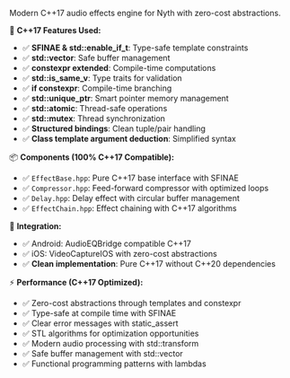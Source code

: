 Modern C++17 audio effects engine for Nyth with zero-cost abstractions.

🎯 **C++17 Features Used:**
- ✅ **SFINAE & std::enable_if_t**: Type-safe template constraints
- ✅ **std::vector**: Safe buffer management
- ✅ **constexpr extended**: Compile-time computations
- ✅ **std::is_same_v**: Type traits for validation
- ✅ **if constexpr**: Compile-time branching
- ✅ **std::unique_ptr**: Smart pointer memory management
- ✅ **std::atomic**: Thread-safe operations
- ✅ **std::mutex**: Thread synchronization
- ✅ **Structured bindings**: Clean tuple/pair handling
- ✅ **Class template argument deduction**: Simplified syntax

📦 **Components (100% C++17 Compatible):**
- ✅ `EffectBase.hpp`: Pure C++17 base interface with SFINAE
- ✅ `Compressor.hpp`: Feed-forward compressor with optimized loops
- ✅ `Delay.hpp`: Delay effect with circular buffer management
- ✅ `EffectChain.hpp`: Effect chaining with C++17 algorithms

🔧 **Integration:**
- ✅ Android: AudioEQBridge compatible C++17
- ✅ iOS: VideoCaptureIOS with zero-cost abstractions
- ✅ **Clean implementation**: Pure C++17 without C++20 dependencies

⚡ **Performance (C++17 Optimized):**
- ✅ Zero-cost abstractions through templates and constexpr
- ✅ Type-safe at compile time with SFINAE
- ✅ Clear error messages with static_assert
- ✅ STL algorithms for optimization opportunities
- ✅ Modern audio processing with std::transform
- ✅ Safe buffer management with std::vector
- ✅ Functional programming patterns with lambdas
